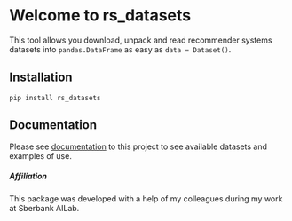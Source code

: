# Welcome to rs_datasets

This tool allows you download, unpack and read 
recommender systems datasets into `pandas.DataFrame` as easy as `data = Dataset()`.

## Installation

```
pip install rs_datasets
```

## Documentation
Please see [documentation](https://darel13712.github.io/rs_datasets/) to this project to 
see available datasets and examples of use.

##### Affiliation
This package was developed with a help of my colleagues during my work at Sberbank AILab.